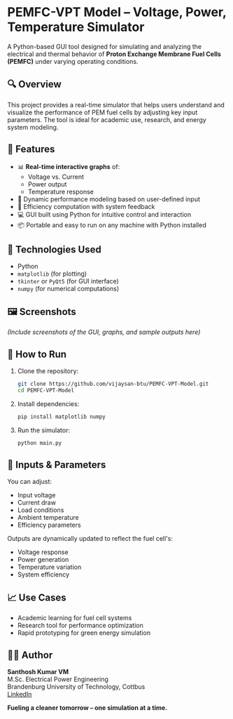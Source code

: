 # PEMFC-VPT Model – Voltage, Power, Temperature Simulator

A Python-based GUI tool designed for simulating and analyzing the electrical and thermal behavior of **Proton Exchange Membrane Fuel Cells (PEMFC)** under varying operating conditions.

## 🔍 Overview

This project provides a real-time simulator that helps users understand and visualize the performance of PEM fuel cells by adjusting key input parameters. The tool is ideal for academic use, research, and energy system modeling.

## 🎯 Features

- 📊 **Real-time interactive graphs** of:
  - Voltage vs. Current
  - Power output
  - Temperature response
- 🧮 Dynamic performance modeling based on user-defined input
- 🧠 Efficiency computation with system feedback
- 💻 GUI built using Python for intuitive control and interaction
- 📦 Portable and easy to run on any machine with Python installed

## 🧰 Technologies Used

- Python
- `matplotlib` (for plotting)
- `tkinter` or `PyQt5` (for GUI interface)
- `numpy` (for numerical computations)

## 🖼️ Screenshots

*(Include screenshots of the GUI, graphs, and sample outputs here)*

## 🚀 How to Run

1. Clone the repository:
   ```bash
   git clone https://github.com/vijaysan-btu/PEMFC-VPT-Model.git
   cd PEMFC-VPT-Model
   ```

2. Install dependencies:
   ```bash
   pip install matplotlib numpy
   ```

3. Run the simulator:
   ```bash
   python main.py
   ```

## 🧪 Inputs & Parameters

You can adjust:
- Input voltage
- Current draw
- Load conditions
- Ambient temperature
- Efficiency parameters

Outputs are dynamically updated to reflect the fuel cell's:
- Voltage response
- Power generation
- Temperature variation
- System efficiency

## 📈 Use Cases

- Academic learning for fuel cell systems
- Research tool for performance optimization
- Rapid prototyping for green energy simulation

## 👨‍💻 Author

**Santhosh Kumar VM**  
M.Sc. Electrical Power Engineering  
Brandenburg University of Technology, Cottbus  
[LinkedIn](https://www.linkedin.com/in/santhosh-vm-24ba681b2)

**Fueling a cleaner tomorrow – one simulation at a time.**
